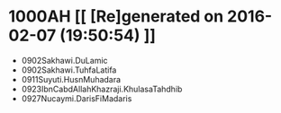 # 1000AH [[ [Re]generated on 2016-02-07 (19:50:54) ]]

* 0902Sakhawi.DuLamic
* 0902Sakhawi.TuhfaLatifa
* 0911Suyuti.HusnMuhadara
* 0923IbnCabdAllahKhazraji.KhulasaTahdhib
* 0927Nucaymi.DarisFiMadaris
